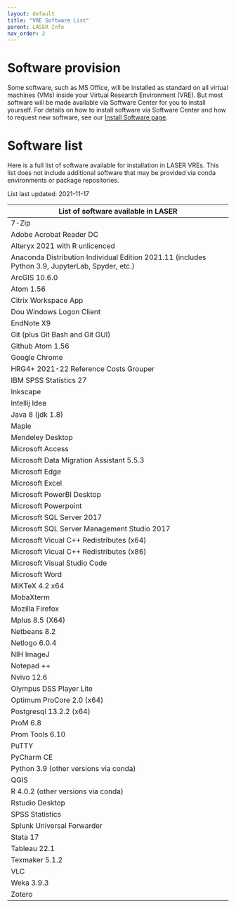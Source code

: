 ```yaml
---
layout: default
title: "VRE Software List"
parent: LASER Info
nav_order: 2
---
```


# Software provision

Some software, such as MS Office, will be installed as standard on all virtual machines (VMs) inside your Virtual Research Environment (VRE). But most software will be made available via Software Center for you to install yourself. For details on how to install software via Software Center and how to request new software, see our [Install Software page](../laser_how_to/software/index.html).

# Software list

Here is a full list of software available for installation in LASER VREs. This list does not include additional software that may be provided via conda environments or package repositories.

List last updated: 2021-11-17

|List of software available in LASER|
|---|
|7-Zip|
|Adobe Acrobat Reader DC|
|Alteryx 2021 with R unlicenced|
|Anaconda Distribution Individual Edition 2021.11 (includes Python 3.9, JupyterLab, Spyder, etc.)|
|ArcGIS 10.6.0|
|Atom 1.56|
|Citrix Workspace App|
|Dou Windows Logon Client|
|EndNote X9|
|Git (plus Git Bash and Git GUI)|
|Github Atom 1.56|
|Google Chrome|
|HRG4+ 2021-22 Reference Costs Grouper|
|IBM SPSS Statistics 27|
|Inkscape|
|Intellij Idea|
|Java 8 (jdk 1.8)|
|Maple|
|Mendeley Desktop| 
|Microsoft Access|
|Microsoft Data Migration Assistant 5.5.3| 
|Microsoft Edge|
|Microsoft Excel|
|Microsoft PowerBI Desktop|
|Microsoft Powerpoint|
|Microsoft SQL Server 2017|
|Microsoft SQL Server Management Studio 2017|
|Microsoft Vicual C++ Redistributes (x64)|
|Microsoft Vicual C++ Redistributes (x86)|
|Microsoft Visual Studio Code| 
|Microsoft Word|
|MiKTeX 4.2 x64|
|MobaXterm|
|Mozilla Firefox|
|Mplus 8.5 (X64)| 
|Netbeans 8.2|
|Netlogo 6.0.4|
|NIH ImageJ|
|Notepad ++|
|Nvivo 12.6|
|Olympus DSS Player Lite| 
|Optimum ProCore 2.0 (x64)|
|Postgresql 13.2.2 (x64)| 
|ProM 6.8|
|Prom Tools 6.10| 
|PuTTY|
|PyCharm CE|
|Python 3.9 (other versions via conda)|
|QGIS|
|R 4.0.2 (other versions via conda)|
|Rstudio Desktop|
|SPSS Statistics|
|Splunk Universal Forwarder|
|Stata 17|
|Tableau 22.1|
|Texmaker 5.1.2| 
|VLC|
|Weka 3.9.3|
|Zotero|
